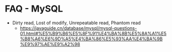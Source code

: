 # FAQ - MySQL

- Dirty read, Lost of modify, Unrepeatable read, Phantom read
	- https://javaguide.cn/database/mysql/mysql-questions-01.html#%E5%B9%B6%E5%8F%91%E4%BA%8B%E5%8A%A1%E5%B8%A6%E6%9D%A5%E4%BA%86%E5%93%AA%E4%BA%9B%E9%97%AE%E9%A2%98